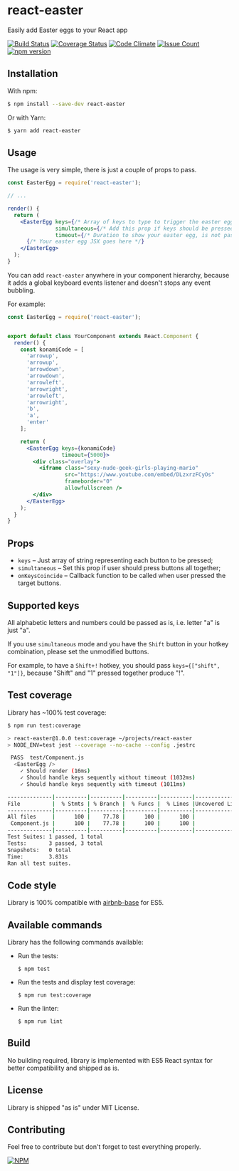 # react-easter

Easily add Easter eggs to your React app


[![Build Status](https://travis-ci.org/devlato/react-easter.svg?branch=master)](https://travis-ci.org/devlato/react-easter)
[![Coverage Status](https://coveralls.io/repos/github/devlato/react-easter/badge.svg?branch=master)](https://coveralls.io/github/devlato/react-easter?branch=master)
[![Code Climate](https://codeclimate.com/github/devlato/react-easter/badges/gpa.svg)](https://codeclimate.com/github/devlato/react-easter)
[![Issue Count](https://codeclimate.com/github/devlato/react-easter/badges/issue_count.svg)](https://codeclimate.com/github/devlato/react-easter)
[![npm version](https://badge.fury.io/js/react-easter.svg)](https://badge.fury.io/js/react-easter)


## Installation

With npm:

```sh
$ npm install --save-dev react-easter
```

Or with Yarn:

```sh
$ yarn add react-easter
```


## Usage

The usage is very simple, there is just a couple of props to pass.

```jsx
const EasterEgg = require('react-easter');

// ...

render() {
  return (
    <EasterEgg keys={/* Array of keys to type to trigger the easter egg */}
               simultaneous={/* Add this prop if keys should be pressed all together */}
               timeout={/* Duration to show your easter egg, is not passed the easter egg is displayed forever */}>
      {/* Your easter egg JSX goes here */}
    </EasterEgg>
  );
}
```

You can add `react-easter` anywhere in your component hierarchy, because it adds a global
keyboard events listener and doesn't stops any event bubbling.

For example:

```jsx
const EasterEgg = require('react-easter');


export default class YourComponent extends React.Component {
  render() {
    const konamiCode = [
      'arrowup',
      'arrowup',
      'arrowdown',
      'arrowdown',
      'arrowleft',
      'arrowright',
      'arrowleft',
      'arrowright',
      'b',
      'a',
      'enter'
    ];

    return (
      <EasterEgg keys={konamiCode}
                 timeout={5000}>
        <div class="overlay">
          <iframe class="sexy-nude-geek-girls-playing-mario"
                  src="https://www.youtube.com/embed/DLzxrzFCyOs"
                  frameborder="0"
                  allowfullscreen />
        </div>
      </EasterEgg>
    );
  }
}
```


## Props

* `keys` – Just array of string representing each button to be pressed;
* `simultaneous` – Set this prop if user should press buttons all together;
* `onKeysCoincide` – Callback function to be called when user pressed the target buttons.


## Supported keys

All alphabetic letters and numbers could be passed as is, i.e. letter "a" is just "a".

If you use `simultaneous` mode and you have the `Shift` button in your hotkey combination,
please set the unmodified buttons.

For example, to have a `Shift+!` hotkey, you should pass `keys={["shift", "1"]}`,
because "Shift" and "1" pressed together produce "!".


## Test coverage

Library has ~100% test coverage:

```sh
$ npm run test:coverage

> react-easter@1.0.0 test:coverage ~/projects/react-easter
> NODE_ENV=test jest --coverage --no-cache --config .jestrc

 PASS  test/Component.js
  <EasterEgg />
    ✓ Should render (16ms)
    ✓ Should handle keys sequently without timeout (1032ms)
    ✓ Should handle keys sequently with timeout (1011ms)

--------------|----------|----------|----------|----------|----------------|
File          |  % Stmts | % Branch |  % Funcs |  % Lines |Uncovered Lines |
--------------|----------|----------|----------|----------|----------------|
All files     |      100 |    77.78 |      100 |      100 |                |
 Component.js |      100 |    77.78 |      100 |      100 |                |
--------------|----------|----------|----------|----------|----------------|
Test Suites: 1 passed, 1 total
Tests:       3 passed, 3 total
Snapshots:   0 total
Time:        3.831s
Ran all test suites.
```


## Code style

Library is 100% compatible with [airbnb-base](https://www.npmjs.com/package/eslint-config-airbnb-base) for ES5.


## Available commands

Library has the following commands available:

* Run the tests:

  ```
  $ npm test
  ```

* Run the tests and display test coverage:

  ```
  $ npm run test:coverage
  ```

* Run the linter:

  ```
  $ npm run lint
  ```

## Build

No building required, library is implemented with ES5 React syntax for better compatibility and shipped as is.


## License

Library is shipped "as is" under MIT License.


## Contributing

Feel free to contribute but don't forget to test everything properly.


[![NPM](https://nodei.co/npm/react-easter.png?downloads=true&downloadRank=true&stars=true)](https://nodei.co/npm/react-easter/)
